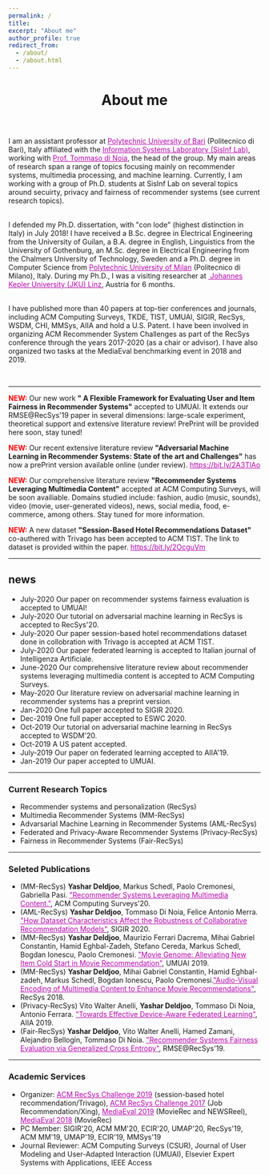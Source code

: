 ```yaml
---
permalink: /
title:
excerpt: "About me"
author_profile: true
redirect_from:
  - /about/
  - /about.html
---
```


<header class="post-header">
<h1 class="post-title">About me</h1>
</header>


<p> I am an assistant professor at  <a href="http://www.en.poliba.it/" target="\_blank" style="color: #B509AC">Polytechnic University of Bari</a> (Politecnico di Bari), Italy affiliated with the  <a href="http://sisinflab.poliba.it/research/" target="\_blank" style="color: #B509AC">Information Systems Laboratory (SisInf Lab)</a>, working with <a href="http://sisinflab.poliba.it/dinoia/" target="\_blank" style="color: #B509AC">Prof. Tommaso di Noia</a>, the head of the group. My main areas of research span a range of topics focusing mainly on recommender systems, multimedia processing, and machine learning. Currently, I am working with a group of Ph.D. students at SisInf Lab on several topics around secuirty, privacy and fairness of recommender systems (see current research topics).<br><br> 

I defended my Ph.D. dissertation, with "con lode" (highest distinction in Italy) in July 2018! I have received a B.Sc. degree in Electrical Engineering from the University of Guilan, a B.A. degree in English, Linguistics from the University of Gothenburg, an M.Sc. degree in Electrical Engineering from the Chalmers University of Technology, Sweden and a Ph.D. degree in Computer Science from <a href="http://www.en.poliba.it/" target="\_blank" style="color: #B509AC">Polytechnic University of Milan</a> (Politecnico di Milano), Italy. During my Ph.D., I was a visiting researcher at <a href="https://www.jku.at/en/institute-of-computational-perception/" target="\_blank" style="color: #B509AC">  Johannes Kepler University (JKU) Linz</a>, Austria for 6 months.<br> <br> 

I have published more than 40 papers at top-tier conferences and journals, including ACM Computing Surveys, TKDE, TIST, UMUAI, SIGIR, RecSys, WSDM, CHI, MMSys, AIIA and hold a U.S. Patent. I have been involved in organizing ACM Recommender System Challenges as part of the RecSys conference through the years 2017-2020 (as a chair or advisor). I have also organized two tasks at the MediaEval benchmarking event in 2018 and 2019.

<br> 
</p>

<hr/>
<p><span style="color:red"><b>NEW:</b></span> Our new work <strong> " A Flexible Framework for Evaluating User and Item Fairness in Recommender Systems"</strong>  accepted to UMUAI. It extends our RMSE@RecSys'19 paper in several dimensions: large-scale experiment, theoretical support and extensive literature review! PrePrint will be provided here soon, stay tuned!
</p>

<p><span style="color:red"><b>NEW:</b></span> Our recent extensive literature review <strong> "Adversarial Machine Learning in Recommender Systems: State of the art and Challenges"</strong>  has now a prePrint version available online (under review). <a href="https://bit.ly/2A3TlAo" target="\_blank" style="color: #B509AC">https://bit.ly/2A3TlAo</a> 
</p>
<p><span style="color:red"><b>NEW:</b></span> Our comprehensive literature review <strong> "Recommender Systems Leveraging Multimedia Content"</strong>  accepted at ACM Computing Surveys, will be soon availiable. Domains studied include: fashion, audio (music, sounds), video (movie, user-generated videos), news, social media, food, e-commerce, among others. Stay tuned for more information.
</p>
<p><span style="color:red"><b>NEW:</b></span> A new dataset <strong> "Session-Based Hotel Recommendations Dataset"</strong>  co-authered with Trivago has been accepted to ACM TIST. The link to dataset is provided within the paper.  <a href="https://bit.ly/2OcguVm" target="\_blank" style="color: #B509AC">  https://bit.ly/2OcguVm</a> </p>
<hr/>

<div class="news">
<h2>news</h2>
        <ul>
        <li><date>July-2020</date> Our paper on recommender systems fairness evaluation is accepted to UMUAI!</li> 
        <li><date>July-2020</date> Our tutorial on adversarial machine learning in RecSys is accepted to RecSys'20.</li>
        <li><date>July-2020</date> Our paper session-based hotel recommendations dataset done in collobration with Trivago is accepted at ACM TIST.</li>
        <li><date>July-2020</date> Our paper federated learning is accepted to Italian journal of Intelligenza Artificiale.</li>
        <li><date>June-2020</date> Our comprehensive literature review about recommender systems leveraging multimedia content is accepted to ACM Computing Surveys.</li>
        <li><date>May-2020</date> Our literature review on adversarial machine learning in recommender systems has a preprint version.</li>
        <li><date>Jan-2020</date> One full paper accepted to SIGIR 2020.</li>
        <li><date>Dec-2019</date> One full paper accepted to ESWC 2020.</li>
        <li><date>Oct-2019</date> Our tutorial on adversarial machine learning in RecSys accepted to WSDM'20.</li>
        <li><date>Oct-2019</date> A US patent accepted.</li>
        <li><date>July-2019</date> Our paper on federated learning accepted to AIIA'19.</li>
        <li><date>Jan-2019</date> Our paper accepted to UMUAI.</li>
        </ul>
</div>

<hr/>


<h3>Current Research Topics</h3>

<ul>
  <li> Recommender systems and personalization (RecSys) </li>
  <li> Multimedia Recommender Systems (MM-RecSys) </li>
  <li> Advarsarial Machine Learning in Recommender Systems (AML-RecSys) </li>
  <li> Federated and Privacy-Aware Recommender Systems (Privacy-RecSys)</li>
  <li> Fairness in Recommender Systems (Fair-RecSys)</li>
</ul>

<hr/>

<h3> Seleted Publications</h3>

<ul>
   <li> (MM-RecSys) <b>Yashar Deldjoo</b>, Markus Schedl, Paolo Cremonesi, Gabriella Pasi. <a href="" style="color: #B509AC">"Recommender Systems Leveraging Multimedia Content."</a>, ACM Computing Surveys'20.  </li>
   <li> (AML-RecSys) <b>Yashar Deldjoo</b>, Tommaso Di Noia, Felice Antonio Merra. <a href="" style="color: #B509AC">"How Dataset Characteristics Affect the Robustness of Collaborative Recommendation Models"</a>, SIGIR 2020.  </li>
   <li> (MM-RecSys) <b>Yashar Deldjoo</b>, Maurizio Ferrari Dacrema, Mihai Gabriel Constantin, Hamid Eghbal-Zadeh, Stefano Cereda, Markus Schedl, Bogdan Ionescu, Paolo Cremonesi. <a href="https://doi.org/10.1007/s11257-019-09221-y" style="color: #B509AC">"Movie Genome: Alleviating New Item Cold Start in Movie Recommendation"</a>, UMUAI 2019.  </li>
   <li> (MM-RecSys) <b>Yashar Deldjoo</b>, Mihai Gabriel Constantin, Hamid Eghbal-zadeh, Markus Schedl, Bogdan Ionescu, Paolo Cremonesi.<a href="https://doi.org/10.1145/3240323.3240407" style="color: #B509AC">"Audio-Visual Encoding of Multimedia Content to Enhance Movie Recommendations"</a>, RecSys 2018. </li>
  <li> (Privacy-RecSys) Vito Walter Anelli, <b>Yashar Deldjoo</b>, Tommaso Di Noia, Antonio Ferrara. <a href="https://arxiv.org/pdf/1908.07420.pdf" style="color: #B509AC">"Towards Effective Device-Aware Federated Learning"</a>, AIIA 2019.  </li>
   <li> (Fair-RecSys) <b>Yashar Deldjoo</b>, Vito Walter Anelli, Hamed Zamani, Alejandro Bellogin, Tommaso Di Noia. <a href="http://ceur-ws.org/Vol-2440/short3.pdf" style="color: #B509AC">"Recommender Systems Fairness Evaluation via Generalized Cross Entropy"</a>, RMSE@RecSys'19.  </li>
</ul>

<hr/>

<h3>Academic Services</h3>

<ul>
  <li> Organizer: <a href="https://recsys.acm.org/recsys19/" style="color: #B509AC">ACM RecSys Challenge 2019</a> (session-based hotel recommendation/Trivago), <a href="https://recsys.acm.org/recsys17/challenge/" style="color: #B509AC">ACM RecSys Challenge 2017</a> (Job Recommendation/Xing), <a href="http://www.multimediaeval.org/mediaeval2019/mmrecsys/" style="color: #B509AC">MediaEval 2019</a> (MovieRec and NEWSReel), <a href="http://www.multimediaeval.org/mediaeval2018/content4recsys/index.html" style="color: #B509AC">MediaEval 2018</a> (MovieRec)</li>
  <li> PC Member: SIGIR'20, ACM MM'20, ECIR'20, UMAP'20, RecSys'19, ACM MM'19, UMAP'19, ECIR'19, MMSys'19
  </li>
  <li> Journal Reviewer: ACM Computing Surveys (CSUR), Journal of User Modeling and User-Adapted Interaction (UMUAI), Elsevier Expert Systems with Applications, IEEE Access </li>
</ul>




